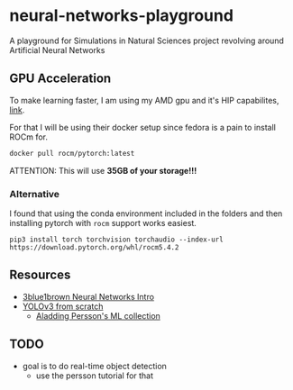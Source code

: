 # neural-networks-playground

A playground for Simulations in Natural Sciences project revolving around Artificial Neural Networks

## GPU Acceleration

To make learning faster, I am using my AMD gpu and it's HIP capabilites, [link](https://docs.amd.com/bundle/ROCm-Deep-Learning-Guide-v5.4.3/page/Frameworks_Installation.html#d2839e1290).

For that I will be using their docker setup since fedora is a pain to install ROCm for.

```bash
docker pull rocm/pytorch:latest
```

ATTENTION: This will use **35GB of your storage!!!**

### Alternative

I found that using the conda environment included in the folders and then installing pytorch with `rocm` support works easiest.

`pip3 install torch torchvision torchaudio --index-url https://download.pytorch.org/whl/rocm5.4.2`

## Resources

- [3blue1brown Neural Networks Intro](https://youtube.com/playlist?list=PLZHQObOWTQDNU6R1_67000Dx_ZCJB-3pi)
- [YOLOv3 from scratch](https://www.youtube.com/watch?v=Grir6TZbc1M)
  - [Aladding Persson's ML collection](https://github.com/aladdinpersson/Machine-Learning-Collection)

## TODO

- goal is to do real-time object detection
  - use the persson tutorial for that
